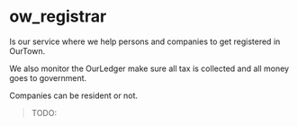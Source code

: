# ow_registrar

Is our service where we help persons and companies to get registered in OurTown.

We also monitor the OurLedger make sure all tax is collected and all money goes to government.

Companies can be resident or not.


> TODO:

